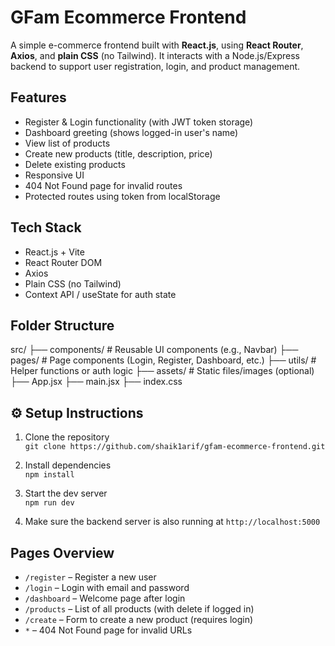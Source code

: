 # GFam Ecommerce Frontend

A simple e-commerce frontend built with **React.js**, using **React Router**, **Axios**, and **plain CSS** (no Tailwind). It interacts with a Node.js/Express backend to support user registration, login, and product management.

## Features

- Register & Login functionality (with JWT token storage)
- Dashboard greeting (shows logged-in user's name)
- View list of products
- Create new products (title, description, price)
- Delete existing products
- Responsive UI
- 404 Not Found page for invalid routes
- Protected routes using token from localStorage

## Tech Stack

- React.js + Vite
- React Router DOM
- Axios
- Plain CSS (no Tailwind)
- Context API / useState for auth state

## Folder Structure

src/
├── components/ # Reusable UI components (e.g., Navbar)
├── pages/ # Page components (Login, Register, Dashboard, etc.)
├── utils/ # Helper functions or auth logic
├── assets/ # Static files/images (optional)
├── App.jsx
├── main.jsx
├── index.css

## ⚙️ Setup Instructions

1. Clone the repository  
   `git clone https://github.com/shaik1arif/gfam-ecommerce-frontend.git`

2. Install dependencies  
   `npm install`

3. Start the dev server  
   `npm run dev`

4. Make sure the backend server is also running at `http://localhost:5000`

## Pages Overview

- `/register` – Register a new user
- `/login` – Login with email and password
- `/dashboard` – Welcome page after login
- `/products` – List of all products (with delete if logged in)
- `/create` – Form to create a new product (requires login)
- `*` – 404 Not Found page for invalid URLs


